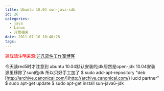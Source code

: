 ```yaml
---
title: Ubuntu 10.04 sun-java-sdk
id: 26
categories:
  - java
  - Linux
  - 开发相关
date: 2011-07-10 10:40:28
tags:
---
```


<span style="color: #ff0000;">转载请注明来源:</span>[非凡软件工作室博客](../ "非凡软件工作室博客")

今天装red5时才注意到
ubuntu 10.04默认安装的jdk居然是open-jdk
10.04安装源里移除了sun的jdk
所以只好手工加了
$ sudo add-apt-repository "deb [http://archive.canonical.com/](http://archive.canonical.com/) lucid partner"
$ sudo apt-get update
$ sudo apt-get install sun-java6-jdk
